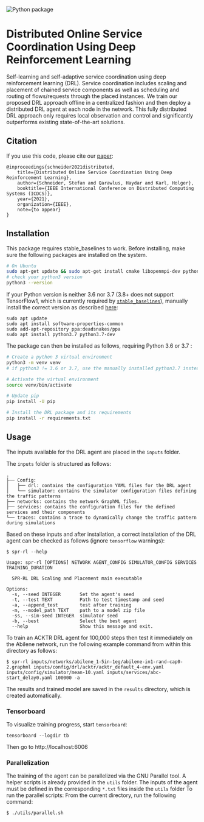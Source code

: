![Python package](https://github.com/RealVNF/distributed-drl-coordination/workflows/Python%20package/badge.svg)

# Distributed Online Service Coordination Using Deep Reinforcement Learning
Self-learning and self-adaptive service coordination using deep reinforcement learning (DRL). Service coordination includes scaling and placement of chained service components as well as scheduling and routing of flows/requests through the placed instances. We train our proposed DRL approach offline in a centralized fashion and then deploy a distributed DRL agent at each node in the network. This fully distributed DRL approach only requires local observation and control and significantly outperforms existing state-of-the-art solutions.

## Citation

If you use this code, please cite our [paper](https://ris.uni-paderborn.de/download/21543/21544/public_author_version.pdf):

```
@inproceedings{schneider2021distributed,
	title={Distributed Online Service Coordination Using Deep Reinforcement Learning},
	author={Schneider, Stefan and Qarawlus, Haydar and Karl, Holger},
	booktitle={IEEE International Conference on Distributed Computing Systems (ICDCS)},
	year={2021},
	organization={IEEE},
	note={to appear}
}
```

## Installation 
This package requires stable_baselines to work. Before installing, make sure the following packages are installed on the system.


```bash
# On Ubuntu
sudo apt-get update && sudo apt-get install cmake libopenmpi-dev python3-dev zlib1g-dev libgl1-mesa-glx libsm6 libxext6
# check your python3 version
python3 --version
```

If your Python version is neither 3.6 nor 3.7 (3.8+ does not support TensorFlow1, which is currently required by [`stable_baselines`](https://github.com/hill-a/stable-baselines)), manually install the correct version as described [here](https://www.techiediaries.com/ubuntu/install-python-3-pip-venv-ubuntu-20-04-19/):

```
sudo apt update
sudo apt install software-properties-common
sudo add-apt-repository ppa:deadsnakes/ppa
sudo apt install python3.7 python3.7-dev
```

The package can then be installed as follows, requiring Python 3.6 or 3.7 :

```bash
# Create a python 3 virtual environment
python3 -m venv venv
# if python3 != 3.6 or 3.7, use the manually installed python3.7 instead (see above)

# Activate the virtual environment
source venv/bin/activate

# Update pip
pip install -U pip

# Install the DRL package and its requirements
pip install -r requirements.txt
```

## Usage

The inputs available for the DRL agent are placed in the `inputs` folder. 

The `inputs` folder is structured as follows:
```
.
├── Config:
│   ├── drl: contains the configuration YAML files for the DRL agent
│   └── simulator: contains the simulator configuration files defining the traffic patterns
├── networks: contains the network GraphML files.
├── services: contains the configuration files for the defined services and their components
└── traces: contains a trace to dynamically change the traffic pattern during simulations

```

Based on these inputs and after installation, a correct installation of the DRL agent can be checked as follows (ignore `tensorflow` warnings):

```
$ spr-rl --help

Usage: spr-rl [OPTIONS] NETWORK AGENT_CONFIG SIMULATOR_CONFIG SERVICES TRAINING_DURATION

  SPR-RL DRL Scaling and Placement main executable

Options:
  -s, --seed INTEGER       Set the agent's seed
  -t, --test TEXT          Path to test timestamp and seed
  -a, --append_test        test after training
  -m, --model_path TEXT    path to a model zip file
  -ss, --sim-seed INTEGER  simulator seed
  -b, --best               Select the best agent
  --help                   Show this message and exit.

```
To train an ACKTR DRL agent for 100,000 steps then test it immediately on the Abilene network, run the following example command from within this directory as follows:

```
$ spr-rl inputs/networks/abilene_1-5in-1eg/abilene-in1-rand-cap0-2.graphml inputs/config/drl/acktr/acktr_default_4-env.yaml inputs/config/simulator/mean-10.yaml inputs/services/abc-start_delay0.yaml 100000 -a
```

The results and trained model are saved in the `results` directory, which is created automatically.

### Tensorboard

To visualize training progress, start `tensorboard`:

```
tensorboard --logdir tb
```

Then go to http://localhost:6006

### Parallelization

The training of the agent can be parallelized via the GNU Parallel tool. A helper scripts is already provided in the `utils` folder. The inputs of the agent must be defined in the corresponding `*.txt` files inside the `utils` folder To run the parallel scripts: From the current directory, run the following command:

```
$ ./utils/parallel.sh
```

